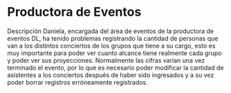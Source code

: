 # Productora de Eventos

Descripción
Daniela, encargada del área de eventos de la productora de eventos DL, ha tenido problemas
registrando la cantidad de personas que van a los distintos conciertos de los grupos que
tiene a su cargo, esto es muy importante para poder ver cuanto alcance tiene realmente
cada grupo y poder ver sus proyecciones.
Normalmente las cifras varían una vez terminado el evento, por lo que es necesario poder
modificar la cantidad de asistentes a los conciertos después de haber sido ingresados y a
su vez poder borrar registros erróneamente registrados.

